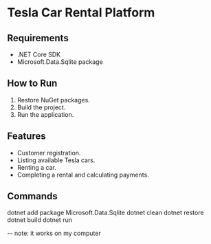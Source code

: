 # Tesla Car Rental Platform

## Requirements

- .NET Core SDK
- Microsoft.Data.Sqlite package

## How to Run

1. Restore NuGet packages.
2. Build the project.
3. Run the application.

## Features

- Customer registration.
- Listing available Tesla cars.
- Renting a car.
- Completing a rental and calculating payments.

## Commands

dotnet add package Microsoft.Data.Sqlite
dotnet clean
dotnet restore
dotnet build
dotnet run

-- note: it works on my computer